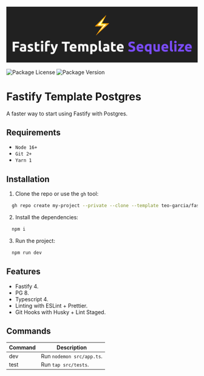 ![README.md banner](./README.png)

![Package License](https://img.shields.io/github/license/teo-garcia/fastify-template-monolith)
![Package Version](https://img.shields.io/github/package-json/v/teo-garcia/fastify-template-monolith)

# Fastify Template Postgres

A faster way to start using Fastify with Postgres.

## Requirements

- `Node 16+`
- `Git 2+`
- `Yarn 1`

## Installation

1. Clone the repo or use the `gh` tool:

```bash
  gh repo create my-project --private --clone --template teo-garcia/fastify-template-monolith
```

2. Install the dependencies:

```bash
  npm i
```

3. Run the project:

```bash
  npm run dev
```

## Features

- Fastify 4.
- PG 8.
- Typescript 4.
- Linting with ESLint + Prettier.
- Git Hooks with Husky + Lint Staged.

## Commands

| **Command** | **Description**           |
| ----------- | ------------------------- |
| dev         | Run `nodemon src/app.ts`. |
| test        | Run `tap src/tests`.      |

